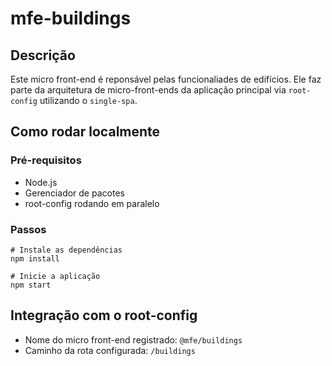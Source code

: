 # mfe-buildings

## Descrição

Este micro front-end é reponsável pelas funcionaliades de edifícios. Ele faz parte da arquitetura de micro-front-ends da aplicação principal via `root-config` utilizando o `single-spa`.

## Como rodar localmente

### Pré-requisitos

- Node.js
- Gerenciador de pacotes
- root-config rodando em paralelo

### Passos

```
# Instale as dependências
npm install

# Inicie a aplicação
npm start
```

## Integração com o root-config

- Nome do micro front-end registrado: `@mfe/buildings`
- Caminho da rota configurada: `/buildings`
